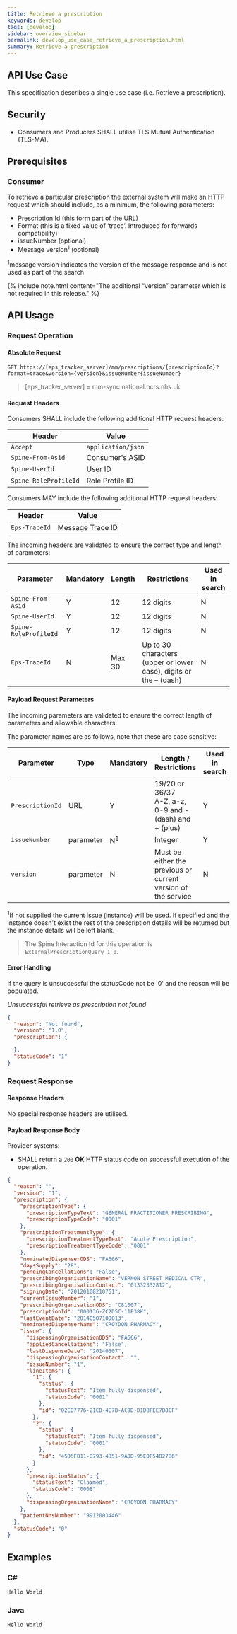 ```yaml
---
title: Retrieve a prescription
keywords: develop
tags: [develop]
sidebar: overview_sidebar
permalink: develop_use_case_retrieve_a_prescription.html
summary: Retrieve a prescription
---
```


## API Use Case ##

This specification describes a single use case (i.e. Retrieve a prescription).

## Security ##

- Consumers and Producers SHALL utilise TLS Mutual Authentication (TLS-MA).

## Prerequisites ##

### Consumer ###

To retrieve a particular prescription the external system will make an HTTP request which should include, as a minimum, the following parameters:

- Prescription Id (this form part of the URL)
- Format (this is a fixed value of ‘trace’. Introduced for forwards compatibility)
- issueNumber (optional)
- Message version<sup>1</sup> (optional)

<sup>1</sup>message version indicates the version of the message response and is not used as part of the search

{% include note.html content="The additional “version” parameter which is not required in this release." %}

## API Usage ##

### Request Operation ###

#### Absolute Request ####

```http
GET https://[eps_tracker_server]/mm/prescriptions/{prescriptionId}?format=trace&version={version}&issueNumber{issueNumber}
```

> [eps_tracker_server] = mm-sync.national.ncrs.nhs.uk

#### Request Headers ####

Consumers SHALL include the following additional HTTP request headers:

| Header               | Value |
|----------------------|-------|
| `Accept`             | `application/json` |
| `Spine-From-Asid`    | Consumer's ASID |
| `Spine-UserId`            | User ID |
| `Spine-RoleProfileId`     | Role Profile ID |

Consumers MAY include the following additional HTTP request headers:

| Header               | Value |
|----------------------|-------|
| `Eps-TraceId`             | Message Trace ID |


The incoming headers are validated to ensure the correct type and length of parameters:

| Parameter | Mandatory | Length | Restrictions | Used in search |
|-----------|-----------|--------|--------------|----------------|
| `Spine-From-Asid` | Y | 12 | 12 digits | N |
| `Spine-UserId`    | Y |	12 | 12 digits | N |
| `Spine-RoleProfileId` | Y | 12 | 12 digits | N |
| `Eps-TraceId` | N | Max 30 | Up to 30 characters (upper or lower case), digits or the – (dash) | N |

#### Payload Request Parameters ####

The incoming parameters are validated to ensure the correct length of parameters and allowable characters.

The parameter names are as follows, note that these are case sensitive:

| Parameter | Type | Mandatory | Length / Restrictions | Used in search |
|-----------|------|-----------|-----------------------|----------------|
| `PrescriptionId`      |	URL       | Y | 19/20 or 36/37 <br/> A-Z, a-z, 0-9 and - (dash) and + (plus) | Y |
| `issueNumber`         | parameter   | N<sup>1</sup> |	Integer | Y |
| `version`             | parameter   | N | Must be either the previous or current version of the service | N |

<sup>1</sup>If not supplied the current issue (instance) will be used. If specified and the instance doesn't exist the rest of the prescription details will be returned but the instance details will be left blank.

> The Spine Interaction Id for this operation is `ExternalPrescriptionQuery_1_0`.

#### Error Handling ####

If the query is unsuccessful the statusCode not be '0' and the reason will be populated.

*Unsuccessful retrieve as prescription not found*

```json
{
  "reason": "Not found",
  "version": "1.0",
  "prescription": {

  },
  "statusCode": "1"
}
```

### Request Response ###

#### Response Headers ####

No special response headers are utilised.

#### Payload Response Body ####

Provider systems:

- SHALL return a `200` **OK** HTTP status code on successful execution of the operation.

```json
{
  "reason": "",
  "version": "1",
  "prescription": {
    "prescriptionType": {
      "prescriptionTypeText": "GENERAL PRACTITIONER PRESCRIBING",
      "prescriptionTypeCode": "0001"
    },
    "prescriptionTreatmentType": {
      "prescriptionTreatmentTypeText": "Acute Prescription",
      "prescriptionTreatmentTypeCode": "0001"
    },
    "nominatedDispenserODS": "FA666",
    "daysSupply": "28",
    "pendingCancellations": "False",
    "prescribingOrganisationName": "VERNON STREET MEDICAL CTR",
    "prescribingOrganisationContact": "01332332812",
    "signingDate": "20120108210751",
    "currentIssueNumber": "1",
    "prescribingOrganisationODS": "C81007",
    "prescriptionId": "000136-ZC2D5C-11E38K",
    "lastEventDate": "20140507100013",
    "nominatedDispenserName": "CROYDON PHARMACY",
    "issue": {
      "dispensingOrganisationODS": "FA666",
      "appliedCancellations": "False",
      "lastDispenseDate": "20140507",
      "dispensingOrganisationContact": "",
      "issueNumber": "1",
      "lineItems": {
        "1": {
          "status": {
            "statusText": "Item fully dispensed",
            "statusCode": "0001"
          },
          "id": "02ED7776-21CD-4E7B-AC9D-D1DBFEE7B8CF"
        },
        "2": {
          "status": {
            "statusText": "Item fully dispensed",
            "statusCode": "0001"
          },
          "id": "45D5FB11-D793-4D51-9ADD-95E0F54D2786"
        }
      },
      "prescriptionStatus": {
        "statusText": "Claimed",
        "statusCode": "0008"
      },
      "dispensingOrganisationName": "CROYDON PHARMACY"
    },
    "patientNhsNumber": "9912003446"
  },
  "statusCode": "0"
}
```

## Examples ##

### C# ###

```csharp
Hello World
```

### Java ###

```java
Hello World
```
